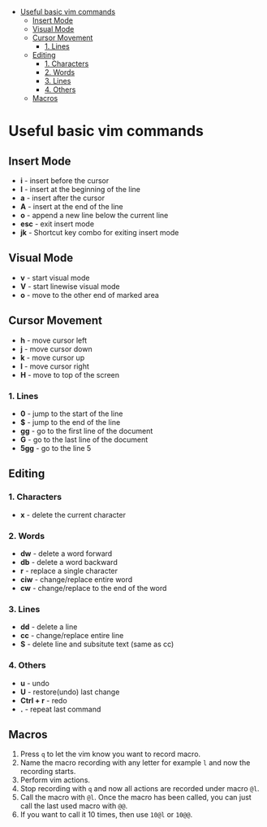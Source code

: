 - [Useful basic vim commands](#useful-basic-vim-commands)
  - [Insert Mode](#insert-mode)
  - [Visual Mode](#visual-mode)
  - [Cursor Movement](#cursor-movement)
    - [1. Lines](#1-lines)
  - [Editing](#editing)
    - [1. Characters](#1-characters)
    - [2. Words](#2-words)
    - [3. Lines](#3-lines)
    - [4. Others](#4-others)
  - [Macros](#macros)

# Useful basic vim commands

## Insert Mode

- **i** - insert before the cursor
- **I** - insert at the beginning of the line
- **a** - insert after the cursor
- **A** - insert at the end of the line
- **o** - append a new line below the current line
- **esc** - exit insert mode
- **jk** - Shortcut key combo for exiting insert mode

## Visual Mode

- **v** - start visual mode
- **V** - start linewise visual mode
- **o** - move to the other end of marked area

## Cursor Movement

- **h** - move cursor left
- **j** - move cursor down
- **k** - move cursor up
- **l** - move cursor right
- **H** - move to top of the screen

### 1. Lines

- **0** - jump to the start of the line
- **$** - jump to the end of the line
- **gg** - go to the first line of the document
- **G** - go to the last line of the document
- **5gg** - go to the line 5

## Editing

### 1. Characters

- **x** - delete the current character

### 2. Words

- **dw** - delete a word forward
- **db** - delete a word backward
- **r** - replace a single character
- **ciw** - change/replace entire word
- **cw** - change/replace to the end of the word

### 3. Lines

- **dd** - delete a line
- **cc** - change/replace entire line
- **S** - delete line and subsitute text (same as cc)

### 4. Others

- **u** - undo
- **U** - restore(undo) last change
- **Ctrl + r** - redo
- **.** - repeat last command

## Macros

1. Press `q` to let the vim know you want to record macro.
2. Name the macro recording with any letter for example `l` and now the recording starts.
3. Perform vim actions.
4. Stop recording with `q` and now all actions are recorded under macro `@l`.
5. Call the macro with `@l`. Once the macro has been called, you can just call the last used macro with `@@`.
6. If you want to call it 10 times, then use `10@l` or `10@@`.